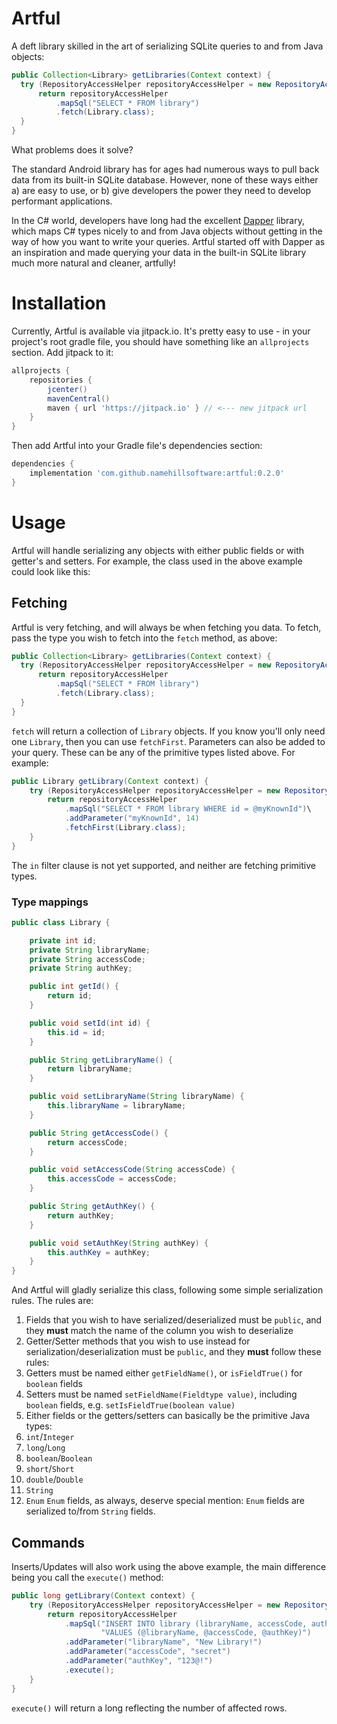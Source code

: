 # Artful

A deft library skilled in the art of serializing SQLite queries to and from Java objects:

```java
public Collection<Library> getLibraries(Context context) {
  try (RepositoryAccessHelper repositoryAccessHelper = new RepositoryAccessHelper(context)) {
      return repositoryAccessHelper
          .mapSql("SELECT * FROM library")
          .fetch(Library.class);
  }
}
```

What problems does it solve? 

The standard Android library has for ages had numerous ways to pull back data from its built-in SQLite database. However, none of these ways either a) are easy to use, or b) give developers the power they need to develop performant applications.

In the C# world, developers have long had the excellent [Dapper](https://github.com/StackExchange/dapper-dot-net) library, which maps C# types nicely to and from Java objects without getting in the way of how you want to write your queries. Artful started off with Dapper as an inspiration and made querying your data in the built-in SQLite library much more natural and cleaner, artfully!

# Installation

Currently, Artful is available via jitpack.io. It's pretty easy to use - in your project's root gradle file, you should have something like an `allprojects` section. Add jitpack to it:

```groovy
allprojects {
    repositories {
        jcenter()
        mavenCentral()
        maven { url 'https://jitpack.io' } // <--- new jitpack url
    }
}
```

Then add Artful into your Gradle file's dependencies section:

```groovy
dependencies {
    implementation 'com.github.namehillsoftware:artful:0.2.0'
}
```


# Usage

Artful will handle serializing any objects with either public fields or with getter's and setters. For example, the class used in the above example could look like this:

## Fetching

Artful is very fetching, and will always be when fetching you data. To fetch, pass the type you wish to fetch into the `fetch` method, as above:

```java
public Collection<Library> getLibraries(Context context) {
  try (RepositoryAccessHelper repositoryAccessHelper = new RepositoryAccessHelper(context)) {
      return repositoryAccessHelper
          .mapSql("SELECT * FROM library")
          .fetch(Library.class);
  }
}
```

`fetch` will return a collection of `Library` objects. If you know you'll only need one `Library`, then you can use `fetchFirst`. Parameters can also be added to your query. These can be any of the primitive types listed above. For example:

```java
public Library getLibrary(Context context) {
    try (RepositoryAccessHelper repositoryAccessHelper = new RepositoryAccessHelper(context)) {
        return repositoryAccessHelper
            .mapSql("SELECT * FROM library WHERE id = @myKnownId")\
            .addParameter("myKnownId", 14)
            .fetchFirst(Library.class);
    }
}
```

The `in` filter clause is not yet supported, and neither are fetching primitive types.

### Type mappings

```java
public class Library {

    private int id;
    private String libraryName;
    private String accessCode;
    private String authKey;

    public int getId() {
        return id;
    }

    public void setId(int id) {
        this.id = id;
    }

    public String getLibraryName() {
        return libraryName;
    }

    public void setLibraryName(String libraryName) {
        this.libraryName = libraryName;
    }

    public String getAccessCode() {
        return accessCode;
    }

    public void setAccessCode(String accessCode) {
        this.accessCode = accessCode;
    }

    public String getAuthKey() {
        return authKey;
    }

    public void setAuthKey(String authKey) {
        this.authKey = authKey;
    }
}
```

And Artful will gladly serialize this class, following some simple serialization rules. The rules are:

1. Fields that you wish to have serialized/deserialized must be `public`, and they **must** match the name of the column you wish to deserialize
2. Getter/Setter methods that you wish to use instead for serialization/deserialization must be `public`, and they **must** follow these rules:
  1. Getters must be named either `getFieldName()`, or `isFieldTrue()` for `boolean` fields
  2. Setters must be named `setFieldName(Fieldtype value)`, including `boolean` fields, e.g. `setIsFieldTrue(boolean value)`
3. Either fields or the getters/setters can basically be the primitive Java types:
  1. `int`/`Integer`
  2. `long`/`Long`
  3. `boolean`/`Boolean`
  4. `short`/`Short`
  5. `double`/`Double`
  6. `String`
  7. `Enum`
    `Enum` fields, as always, deserve special mention: `Enum` fields are serialized to/from `String` fields.

## Commands

Inserts/Updates will also work using the above example, the main difference being you call the `execute()` method:

```java
public long getLibrary(Context context) {
    try (RepositoryAccessHelper repositoryAccessHelper = new RepositoryAccessHelper(context)) {
        return repositoryAccessHelper
            .mapSql("INSERT INTO library (libraryName, accessCode, authKey) " +
                    "VALUES (@libraryName, @accessCode, @authKey)")
            .addParameter("libraryName", "New Library!")
            .addParameter("accessCode", "secret")
            .addParameter("authKey", "123@!")
            .execute();
    }
}
```

`execute()` will return a long reflecting the number of affected rows.
